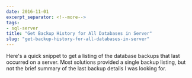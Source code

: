 ```yaml
---
date: 2016-11-01
excerpt_separator: <!--more-->
tags:
- sql-server
title: "Get Backup History for All Databases in Server"
slug: "get-backup-history-for-all-databases-in-server"
---
```


Here's a quick snippet to get a listing of the database backups that last occurred on a server. Most solutions provided a single backup listing, but not the brief summary of the last backup details I was looking for.
<!--more-->
<script src="https://gist.github.com/sheldonhull/bedd7f2d57384dacbe02e8692922236f.js"></script>
